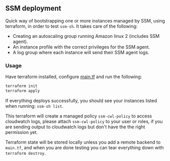 ## SSM deployment

Quick way of bootstrapping one or more instances managed by SSM,
using terraform, in order to test `ssm-sh`. It takes care of
the following:

- Creating an autoscaling group running Amazon linux 2 (includes SSM agent).
- An instance profile with the correct privileges for the SSM agent.
- A log group where each instance will send their SSM agent logs.

### Usage

Have terraform installed, configure [main.tf](./main.tf) and run the following:

```bash
terraform init
terraform apply
```

If everything deploys successfully, you should see your instances listed when
running: `ssm-sh list`.

This terraform will create a managed policy `ssm-cwl-policy` to access cloudwatch logs, 
please attach `ssm-cwl-policy` to your user or roles, if you are sending output to cloudwatch logs 
but don't have the the right permission yet.

Terraform state will be stored locally unless you add a remote backend to `main.tf`,
and when you are done testing you can tear everything down with `terraform destroy`.
